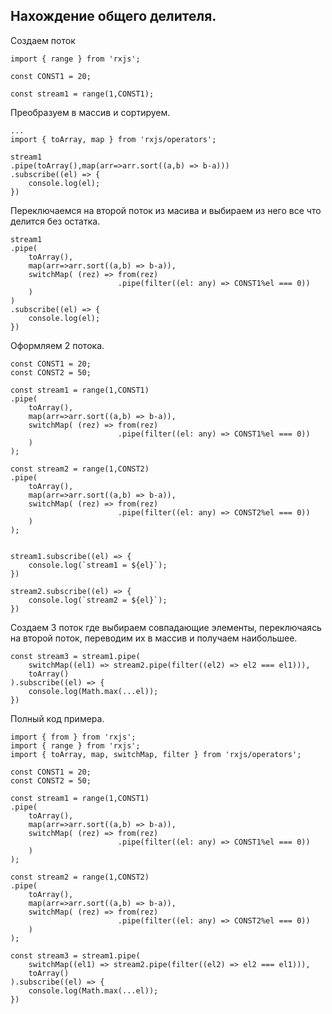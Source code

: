 ## Нахождение общего делителя.

Создаем поток

    import { range } from 'rxjs';

    const CONST1 = 20;

    const stream1 = range(1,CONST1);

Преобразуем в массив и сортируем.

    ...
    import { toArray, map } from 'rxjs/operators';

    stream1
    .pipe(toArray(),map(arr=>arr.sort((a,b) => b-a)))
    .subscribe((el) => {
        console.log(el);
    })

Переключаемся на второй поток из масива и выбираем из него все что делится без остатка.

    stream1
    .pipe(
        toArray(),
        map(arr=>arr.sort((a,b) => b-a)),
        switchMap( (rez) => from(rez)
                            .pipe(filter((el: any) => CONST1%el === 0))
        )
    )
    .subscribe((el) => {
        console.log(el);
    })

Оформляем 2 потока.


    const CONST1 = 20;
    const CONST2 = 50;

    const stream1 = range(1,CONST1)
    .pipe(
        toArray(),
        map(arr=>arr.sort((a,b) => b-a)),
        switchMap( (rez) => from(rez)
                            .pipe(filter((el: any) => CONST1%el === 0))
        )
    );

    const stream2 = range(1,CONST2)
    .pipe(
        toArray(),
        map(arr=>arr.sort((a,b) => b-a)),
        switchMap( (rez) => from(rez)
                            .pipe(filter((el: any) => CONST2%el === 0))
        )
    );


    stream1.subscribe((el) => {
        console.log(`stream1 = ${el}`);
    })

    stream2.subscribe((el) => {
        console.log(`stream2 = ${el}`);
    })

Создаем 3 поток где выбираем совпадающие элементы, переключаясь на второй поток, переводим их в массив и получаем наибольшее.

    const stream3 = stream1.pipe(
        switchMap((el1) => stream2.pipe(filter((el2) => el2 === el1))),
        toArray()
    ).subscribe((el) => {
        console.log(Math.max(...el));
    })

Полный код примера.

    import { from } from 'rxjs';
    import { range } from 'rxjs';
    import { toArray, map, switchMap, filter } from 'rxjs/operators';

    const CONST1 = 20;
    const CONST2 = 50;

    const stream1 = range(1,CONST1)
    .pipe(
        toArray(),
        map(arr=>arr.sort((a,b) => b-a)),
        switchMap( (rez) => from(rez)
                            .pipe(filter((el: any) => CONST1%el === 0))
        )
    );

    const stream2 = range(1,CONST2)
    .pipe(
        toArray(),
        map(arr=>arr.sort((a,b) => b-a)),
        switchMap( (rez) => from(rez)
                            .pipe(filter((el: any) => CONST2%el === 0))
        )
    );

    const stream3 = stream1.pipe(
        switchMap((el1) => stream2.pipe(filter((el2) => el2 === el1))),
        toArray()
    ).subscribe((el) => {
        console.log(Math.max(...el));
    })





